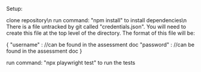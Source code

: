 Setup:

clone repository\n
run command: "npm install" to install dependencies\n
There is a file untracked by git called "credentials.json". You will need to create this file at the top level of the directory. The format of this file will be:

{
  "username" : <siteUsername> //can be found in the assessment doc
  "password" : <sitePassword> //can be found in the assessment doc
}

run command: "npx playwright test" to run the tests

